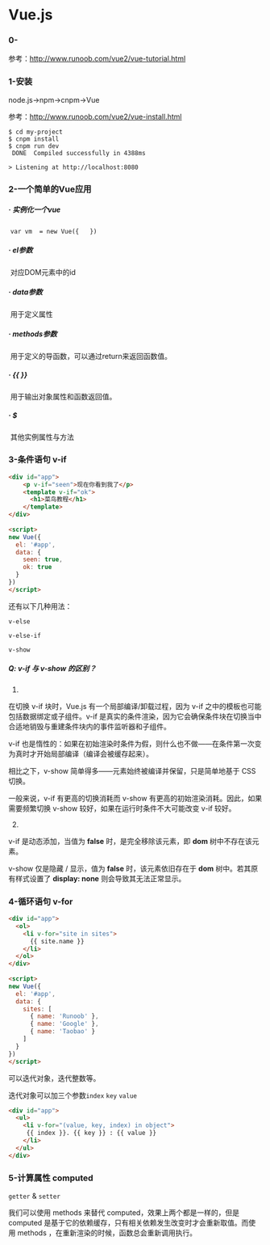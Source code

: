 # Vue.js

### 0-

参考：http://www.runoob.com/vue2/vue-tutorial.html

### 1-安装

node.js->npm->cnpm->Vue

参考：http://www.runoob.com/vue2/vue-install.html

```
$ cd my-project
$ cnpm install
$ cnpm run dev
 DONE  Compiled successfully in 4388ms

> Listening at http://localhost:8080
```

### 2-一个简单的Vue应用

#####  · 实例化一个vue

​	 `var vm  = new Vue({   })`

#####  · el参数

​	对应DOM元素中的id

#####  · data参数

​	用于定义属性

#####  · methods参数

​	用于定义的导函数，可以通过return来返回函数值。

#####  · {{  }}

​	用于输出对象属性和函数返回值。

#####  · $

​	其他实例属性与方法

### 3-条件语句 v-if

```html
<div id="app">
    <p v-if="seen">现在你看到我了</p>
    <template v-if="ok">
      <h1>菜鸟教程</h1>
    </template>
</div>
    
<script>
new Vue({
  el: '#app',
  data: {
    seen: true,
    ok: true
  }
})
</script>
```

还有以下几种用法：

`v-else`

`v-else-if`

`v-show`

##### Q: **v-if 与 v-show 的区别？**

1.

在切换 v-if 块时，Vue.js 有一个局部编译/卸载过程，因为 v-if 之中的模板也可能包括数据绑定或子组件。v-if 是真实的条件渲染，因为它会确保条件块在切换当中合适地销毁与重建条件块内的事件监听器和子组件。

v-if 也是惰性的：如果在初始渲染时条件为假，则什么也不做——在条件第一次变为真时才开始局部编译（编译会被缓存起来）。

相比之下，v-show 简单得多——元素始终被编译并保留，只是简单地基于 CSS 切换。

一般来说，v-if 有更高的切换消耗而 v-show 有更高的初始渲染消耗。因此，如果需要频繁切换 v-show 较好，如果在运行时条件不大可能改变 v-if 较好。

2.

v-if 是动态添加，当值为 **false** 时，是完全移除该元素，即 **dom** 树中不存在该元素。

v-show 仅是隐藏 / 显示，值为 **false** 时，该元素依旧存在于 **dom** 树中。若其原有样式设置了 **display: none** 则会导致其无法正常显示。

### 4-循环语句 v-for

```html
<div id="app">
  <ol>
    <li v-for="site in sites">
      {{ site.name }}
    </li>
  </ol>
</div>
 
<script>
new Vue({
  el: '#app',
  data: {
    sites: [
      { name: 'Runoob' },
      { name: 'Google' },
      { name: 'Taobao' }
    ]
  }
})
</script>
```

可以迭代对象，迭代整数等。

迭代对象可以加三个参数`index` `key` `value`

```html
<div id="app">
  <ul>
    <li v-for="(value, key, index) in object">
     {{ index }}. {{ key }} : {{ value }}
    </li>
  </ul>
</div>
```

### 5-计算属性 computed

`getter` & `setter`

我们可以使用 methods 来替代 computed，效果上两个都是一样的，但是 computed 是基于它的依赖缓存，只有相关依赖发生改变时才会重新取值。而使用 methods ，在重新渲染的时候，函数总会重新调用执行。 